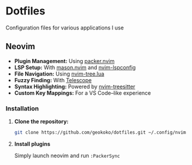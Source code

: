 # Dotfiles

Configuration files for various applications I use

## Neovim
- **Plugin Management:** Using [packer.nvim](https://github.com/wbthomason/packer.nvim)
- **LSP Setup:** With [mason.nvim](https://github.com/williamboman/mason.nvim) and [nvim-lspconfig](https://github.com/neovim/nvim-lspconfig)
- **File Navigation:** Using [nvim-tree.lua](https://github.com/nvim-tree/nvim-tree.lua)
- **Fuzzy Finding:** With [Telescope](https://github.com/nvim-telescope/telescope.nvim)
- **Syntax Highlighting:** Powered by [nvim-treesitter](https://github.com/nvim-treesitter/nvim-treesitter)
- **Custom Key Mappings:** For a VS Code–like experience

### Installation

1. **Clone the repository:**

   ```sh
   git clone https://github.com/geokoko/dotfiles.git ~/.config/nvim
   ```
3. **Install plugins**

   Simply launch neovim and run ```:PackerSync```
